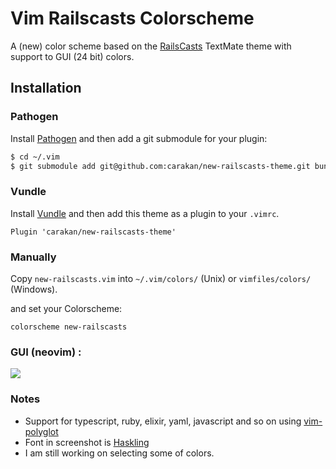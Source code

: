 # Vim Railscasts Colorscheme

A (new) color scheme based on the [RailsCasts](http://railscasts.com) TextMate theme 
with support to GUI (24 bit) colors.


## Installation

### Pathogen

Install [Pathogen](https://github.com/tpope/vim-pathogen) and then add a 
git submodule for your plugin:

```sh
$ cd ~/.vim
$ git submodule add git@github.com:carakan/new-railscasts-theme.git bundle/railscasts-theme
```

### Vundle

Install [Vundle](https://github.com/gmarik/Vundle.vim) and then add this theme
as a plugin to your `.vimrc`.

```
Plugin 'carakan/new-railscasts-theme'
```

### Manually

Copy `new-railscasts.vim` into `~/.vim/colors/` (Unix) or 
`vimfiles/colors/` (Windows).

and set your Colorscheme:

```
colorscheme new-railscasts
```

### GUI (neovim) :
<img src="https://raw.github.com/carakan/new-railscasts-theme/master/screenshot_gui.png" />

### Notes

- Support for typescript, ruby, elixir, yaml, javascript and so on using [vim-polyglot](https://github.com/sheerun/vim-polyglot)
- Font in screenshot is [Haskling](https://github.com/i-tu/Hasklig)
- I am still working on selecting some of colors.

